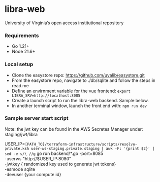 # libra-web

 University of Virginia’s open access institutional repository

### Requirements
* Go 1.21+
* Node 21.6+

### Local setup
* Clone the easystore repo: https://github.com/uvalib/easystore.git
* From the easystore repo, navigate to ./db/sqlite and follow the steps in read.me
* Define an envirnment variable for the vue frontend: `export LIBRA_SRV=http://localhost:8085`
* Create a launch script to run the libra-web backend. Sample below.
* In another terminal window, launch the front end with: `npm run dev`


### Sample server start script
Note: the jwt key can be found in the AWS Secretes Manager under: staging/jwt/libra

   USER_IP=`[PATH_TO]/terraform-infrastructure/scripts/resolve-private.ksh user-ws-staging.private.staging | awk -F: '{print $2}' | sed -e s/\ //g`
   go run backend/*.go -port=8085 \
      -userws "http://$USER_IP:8080" \
      -jwtkey { randomized key used to generate jwt tokens} \
      -esmode sqlite \
      -devuser {your compute id}

